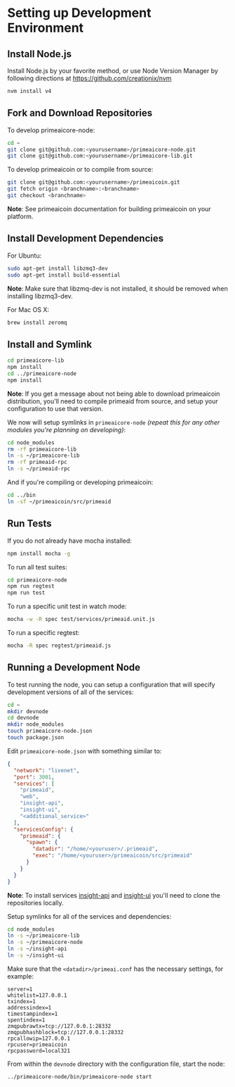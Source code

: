# Setting up Development Environment

## Install Node.js

Install Node.js by your favorite method, or use Node Version Manager by following directions at https://github.com/creationix/nvm

```bash
nvm install v4
```

## Fork and Download Repositories

To develop primeaicore-node:

```bash
cd ~
git clone git@github.com:<yourusername>/primeaicore-node.git
git clone git@github.com:<yourusername>/primeaicore-lib.git
```

To develop primeaicoin or to compile from source:

```bash
git clone git@github.com:<yourusername>/primeaicoin.git
git fetch origin <branchname>:<branchname>
git checkout <branchname>
```
**Note**: See primeaicoin documentation for building primeaicoin on your platform.


## Install Development Dependencies

For Ubuntu:
```bash
sudo apt-get install libzmq3-dev
sudo apt-get install build-essential
```
**Note**: Make sure that libzmq-dev is not installed, it should be removed when installing libzmq3-dev.


For Mac OS X:
```bash
brew install zeromq
```

## Install and Symlink

```bash
cd primeaicore-lib
npm install
cd ../primeaicore-node
npm install
```
**Note**: If you get a message about not being able to download primeaicoin distribution, you'll need to compile primeaid from source, and setup your configuration to use that version.


We now will setup symlinks in `primeaicore-node` *(repeat this for any other modules you're planning on developing)*:
```bash
cd node_modules
rm -rf primeaicore-lib
ln -s ~/primeaicore-lib
rm -rf primeaid-rpc
ln -s ~/primeaid-rpc
```

And if you're compiling or developing primeaicoin:
```bash
cd ../bin
ln -sf ~/primeaicoin/src/primeaid
```

## Run Tests

If you do not already have mocha installed:
```bash
npm install mocha -g
```

To run all test suites:
```bash
cd primeaicore-node
npm run regtest
npm run test
```

To run a specific unit test in watch mode:
```bash
mocha -w -R spec test/services/primeaid.unit.js
```

To run a specific regtest:
```bash
mocha -R spec regtest/primeaid.js
```

## Running a Development Node

To test running the node, you can setup a configuration that will specify development versions of all of the services:

```bash
cd ~
mkdir devnode
cd devnode
mkdir node_modules
touch primeaicore-node.json
touch package.json
```

Edit `primeaicore-node.json` with something similar to:
```json
{
  "network": "livenet",
  "port": 3001,
  "services": [
    "primeaid",
    "web",
    "insight-api",
    "insight-ui",
    "<additional_service>"
  ],
  "servicesConfig": {
    "primeaid": {
      "spawn": {
        "datadir": "/home/<youruser>/.primeaid",
        "exec": "/home/<youruser>/primeaicoin/src/primeaid"
      }
    }
  }
}
```

**Note**: To install services [insight-api](https://github.com/underdarkskies/insight-api) and [insight-ui](https://github.com/AIPowerGrid/primeai-insight-block-explorer) you'll need to clone the repositories locally.

Setup symlinks for all of the services and dependencies:

```bash
cd node_modules
ln -s ~/primeaicore-lib
ln -s ~/primeaicore-node
ln -s ~/insight-api
ln -s ~/insight-ui
```

Make sure that the `<datadir>/primeai.conf` has the necessary settings, for example:
```
server=1
whitelist=127.0.0.1
txindex=1
addressindex=1
timestampindex=1
spentindex=1
zmqpubrawtx=tcp://127.0.0.1:28332
zmqpubhashblock=tcp://127.0.0.1:28332
rpcallowip=127.0.0.1
rpcuser=primeaicoin
rpcpassword=local321
```

From within the `devnode` directory with the configuration file, start the node:
```bash
../primeaicore-node/bin/primeaicore-node start
```
